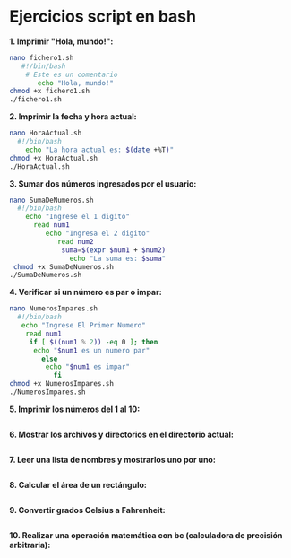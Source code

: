 # Ejercicios script en bash
**1. Imprimir "Hola, mundo!":**
```bash
nano fichero1.sh
   #!/bin/bash
    # Este es un comentario
       echo "Hola, mundo!"
chmod +x fichero1.sh
./fichero1.sh
```
**2. Imprimir la fecha y hora actual:**
```bash
nano HoraActual.sh
  #!/bin/bash
    echo "La hora actual es: $(date +%T)"
chmod +x HoraActual.sh
./HoraActual.sh
```
**3. Sumar dos números ingresados por el usuario:**
```bash
nano SumaDeNumeros.sh
  #!/bin/bash
    echo "Ingrese el 1 digito"
      read num1
         echo "Ingresa el 2 digito"
            read num2
             suma=$(expr $num1 + $num2)
               echo "La suma es: $suma"
 chmod +x SumaDeNumeros.sh
./SumaDeNumeros.sh
```
**4. Verificar si un número es par o impar:**
```bash
nano NumerosImpares.sh
  #!/bin/bash
   echo "Ingrese El Primer Numero"
    read num1
     if [ $((num1 % 2)) -eq 0 ]; then
      echo "$num1 es un numero par"
        else
         echo "$num1 es impar"
           fi
chmod +x NumerosImpares.sh
./NumerosImpares.sh
```
**5. Imprimir los números del 1 al 10:**
```bash

```
**6. Mostrar los archivos y directorios en el directorio actual:**
```bash

```
**7. Leer una lista de nombres y mostrarlos uno por uno:**
```bash

```
**8. Calcular el área de un rectángulo:**
```bash

```
**9. Convertir grados Celsius a Fahrenheit:**
```bash

```
**10. Realizar una operación matemática con bc (calculadora de precisión arbitraria):**
```bash

```


